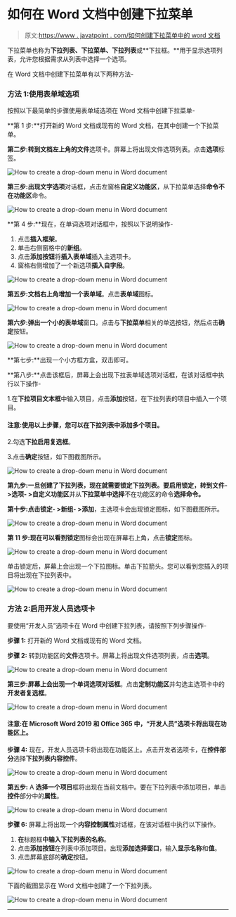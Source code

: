 # 如何在 Word 文档中创建下拉菜单

> 原文:[https://www . javatpoint . com/如何创建下拉菜单中的 word 文档](https://www.javatpoint.com/how-to-create-a-drop-down-menu-in-word-document)

下拉菜单也称为**下拉列表、下拉菜单、下拉列表**或**下拉框。**用于显示选项列表，允许您根据需求从列表中选择一个选项。

在 Word 文档中创建下拉菜单有以下两种方法-

### 方法 1:使用表单域选项

按照以下最简单的步骤使用表单域选项在 Word 文档中创建下拉菜单-

**第 1 步:**打开新的 Word 文档或现有的 Word 文档，在其中创建一个下拉菜单。

**第二步:**转到文档左上角的**文件**选项卡。屏幕上将出现文件选项列表。点击**选项**标签。

![How to create a drop-down menu in Word document](img/c24d7768daac03fbbb8fa6c879809c01.png)

**第三步:**出现**文字选项**对话框，点击左窗格**自定义功能区**，从下拉菜单选择**命令不在功能区**命令。

![How to create a drop-down menu in Word document](img/6218b98b21e21b16b24fb1d5611bd5f5.png)

**第 4 步:**现在，在单词选项对话框中，按照以下说明操作-

1.  点击**插入框架**。
2.  单击右侧窗格中的**新组**。
3.  点击**添加按钮**将**插入表单域**插入主选项卡。
4.  窗格右侧增加了一个新选项**插入自字段**。

![How to create a drop-down menu in Word document](img/af9674d2ba184097607762314e914f5a.png)

**第五步:**文档右上角增加一个**表单域**。点击**表单域**图标。

![How to create a drop-down menu in Word document](img/6f429e400e01c13b8c59aa3cc97b9fce.png)

**第六步:**弹出一个小的**表单域**窗口。点击与**下拉菜单**相关的单选按钮，然后点击**确定**按钮。

![How to create a drop-down menu in Word document](img/bf5bfb62b1743e55387778e87d9fc4c1.png)

**第七步:**出现一个小方框方盒，双击即可。

**第八步:**点击该框后，屏幕上会出现下拉表单域选项对话框，在该对话框中执行以下操作-

1.在**下拉项目文本框**中输入项目，点击**添加**按钮，在下拉列表的项目中插入一个项目。

#### 注意:使用以上步骤，您可以在下拉列表中添加多个项目。

2.勾选**下拉启用复选框**。

3.点击**确定**按钮，如下图截图所示。

![How to create a drop-down menu in Word document](img/1d49224614e3b9025aeae849b26618a8.png)

**第九步:**一旦创建了下拉列表，现在就需要锁定下拉列表。要启用锁定，转到**文件- >选项- >自定义功能区**并从**下拉菜单中选择**不在功能区的命令**选择命令。**

**第十步:**点击**锁定- >新组- >添加**，主选项卡会出现锁定图标，如下图截图所示。

![How to create a drop-down menu in Word document](img/c75481809b4c97ac43b4b00d17f3294e.png)

**第 11 步:**现在可以看到**锁定**图标会出现在屏幕右上角，点击**锁定**图标。

![How to create a drop-down menu in Word document](img/9a6be6124e0f8dc60bd1d4c2cda12fdb.png)

单击锁定后，屏幕上会出现一个下拉图标。单击下拉箭头。您可以看到您插入的项目将出现在下拉列表中。

![How to create a drop-down menu in Word document](img/88b995e5160fdc7d171b8c5211c20126.png)

### 方法 2:启用开发人员选项卡

要使用“开发人员”选项卡在 Word 中创建下拉列表，请按照下列步骤操作-

**步骤 1:** 打开新的 Word 文档或现有的 Word 文档。

**步骤 2:** 转到功能区的**文件**选项卡。屏幕上将出现文件选项列表，点击**选项**。

![How to create a drop-down menu in Word document](img/008f6715ef4f0bcefc41b106c54bfeca.png)

**第三步:**屏幕上会出现一个**单词选项对话框**。点击**定制功能区**并勾选主选项卡中的**开发者复选框**。

![How to create a drop-down menu in Word document](img/57427e0d57c0a0fc44cdf22aedb8d8d2.png)

#### 注意:在 Microsoft Word 2019 和 Office 365 中，“开发人员”选项卡将出现在功能区上。

**步骤 4:** 现在，开发人员选项卡将出现在功能区上。点击开发者选项卡，在**控件部分**选择**下拉列表内容控件**。

![How to create a drop-down menu in Word document](img/06075dc33da6d70eaae4a92e566dfa0a.png)

**第五步:** A **选择一个项目**框将出现在当前文档中。要在下拉列表中添加项目，单击**控件**部分中的**属性**。

![How to create a drop-down menu in Word document](img/aa2fe2ccb29c1e6a6344341ef1205847.png)

**步骤 6:** 屏幕上将出现一个**内容控制属性**对话框，在该对话框中执行以下操作。

1.  **在**标题框**中输入下拉列表的名称**。
2.  点击**添加按钮**在列表中添加项目。出现**添加选择窗口**，输入**显示名称**和**值**。
3.  点击屏幕底部的**确定**按钮。

![How to create a drop-down menu in Word document](img/e3bd54f04f4d1a049e3c9c477f6fe728.png)

下面的截图显示在 Word 文档中创建了一个下拉列表。

![How to create a drop-down menu in Word document](img/37d1578e4d1ee047969133271c91293f.png)

* * *